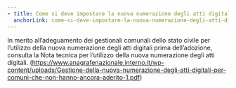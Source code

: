 ```yaml
---
- title: Come si deve impostare la nuova numerazione degli atti digitali prima dell’adozione?
  anchorLink: come-si-deve-impostare-la-nuova-numerazione-degli-atti-digitali-prima-delladozione
---
```


In merito all’adeguamento dei gestionali comunali dello stato civile per l’utilizzo della nuova numerazione degli atti digitali prima dell’adozione, consulta la Nota tecnica per l’utilizzo della nuova numerazione degli atti digitali.
(https://www.anagrafenazionale.interno.it/wp-content/uploads/Gestione-della-nuova-numerazione-degli-atti-digitali-per-comuni-che-non-hanno-ancora-aderito-1.pdf)
